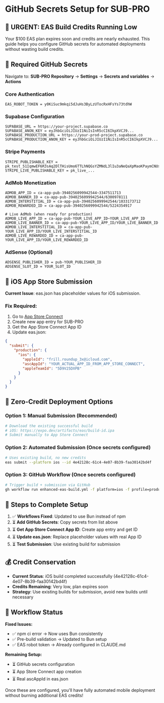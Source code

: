 # GitHub Secrets Setup for SUB-PRO

## 🚨 URGENT: EAS Build Credits Running Low

Your $100 EAS plan expires soon and credits are nearly exhausted. This guide helps you configure GitHub secrets for automated deployments without wasting build credits.

## 🔑 Required GitHub Secrets

Navigate to: **SUB-PRO Repository** → **Settings** → **Secrets and variables** → **Actions**

### Core Authentication
```
EAS_ROBOT_TOKEN = y0KiSuc9mkqi5dJuHs3ByLzUTocRxHFsYs73tdhW
```

### Supabase Configuration  
```
SUPABASE_URL = https://your-project.supabase.co
SUPABASE_ANON_KEY = eyJhbGciOiJIUzI1NiIsInR5cCI6IkpXVCJ9...
SUPABASE_PRODUCTION_URL = https://your-prod-project.supabase.co
SUPABASE_PRODUCTION_ANON_KEY = eyJhbGciOiJIUzI1NiIsInR5cCI6IkpXVCJ9...
```

### Stripe Payments
```
STRIPE_PUBLISHABLE_KEY = pk_test_51IqmwEF6R3sAq2DlTHisUmo6TTLhNQGsYZMNdL3lIu3aNeQaXpMaoKPaymCNUsCtKFgYZGr7VZoKPiZYLmZxqTLQ00aNlRTSLp
STRIPE_LIVE_PUBLISHABLE_KEY = pk_live_...
```

### AdMob Monetization
```
ADMOB_APP_ID = ca-app-pub-3940256099942544~3347511713
ADMOB_BANNER_ID = ca-app-pub-3940256099942544/6300978111
ADMOB_INTERSTITIAL_ID = ca-app-pub-3940256099942544/1033173712
ADMOB_REWARDED_ID = ca-app-pub-3940256099942544/5224354917

# Live AdMob (when ready for production)
ADMOB_LIVE_APP_ID = ca-app-pub-YOUR_LIVE_APP_ID~YOUR_LIVE_APP_ID
ADMOB_LIVE_BANNER_ID = ca-app-pub-YOUR_LIVE_APP_ID/YOUR_LIVE_BANNER_ID
ADMOB_LIVE_INTERSTITIAL_ID = ca-app-pub-YOUR_LIVE_APP_ID/YOUR_LIVE_INTERSTITIAL_ID
ADMOB_LIVE_REWARDED_ID = ca-app-pub-YOUR_LIVE_APP_ID/YOUR_LIVE_REWARDED_ID
```

### AdSense (Optional)
```
ADSENSE_PUBLISHER_ID = pub-YOUR_PUBLISHER_ID
ADSENSE_SLOT_ID = YOUR_SLOT_ID
```

## 🍎 iOS App Store Submission

**Current Issue**: eas.json has placeholder values for iOS submission.

### Fix Required:
1. Go to [App Store Connect](https://appstoreconnect.apple.com)
2. Create new app entry for SUB-PRO
3. Get the App Store Connect App ID
4. Update eas.json:

```json
{
  "submit": {
    "production": {
      "ios": {
        "appleId": "frill.roundup_3x@icloud.com",
        "ascAppId": "YOUR_ACTUAL_APP_ID_FROM_APP_STORE_CONNECT",
        "appleTeamId": "5D9V25DXPB"
      }
    }
  }
}
```

## 🚀 Zero-Credit Deployment Options

### Option 1: Manual Submission (Recommended)
```bash
# Download the existing successful build
# iOS: https://expo.dev/artifacts/eas/build-id.ipa
# Submit manually to App Store Connect
```

### Option 2: Automated Submission (Once secrets configured)
```bash
# Uses existing build, no new credits
eas submit --platform ios --id 4e42128c-61c4-4e07-8b39-faa30142bd4f
```

### Option 3: GitHub Workflow (Once secrets configured)
```bash
# Trigger build + submission via GitHub
gh workflow run enhanced-eas-build.yml -f platform=ios -f profile=production
```

## 📝 Steps to Complete Setup

1. ✅ **Workflows Fixed**: Updated to use Bun instead of npm
2. ⏳ **Add GitHub Secrets**: Copy secrets from list above
3. ⏳ **Get App Store Connect App ID**: Create app entry and get ID
4. ⏳ **Update eas.json**: Replace placeholder values with real App ID
5. ⏳ **Test Submission**: Use existing build for submission

## 💰 Credit Conservation

- **Current Status**: iOS build completed successfully (4e42128c-61c4-4e07-8b39-faa30142bd4f)
- **Credits Remaining**: Very low, plan expires soon
- **Strategy**: Use existing builds for submission, avoid new builds until necessary

## 🔧 Workflow Status

**Fixed Issues:**
- ✅ npm ci error → Now uses Bun consistently
- ✅ Pre-build validation → Updated to Bun setup
- ✅ EAS robot token → Already configured in CLAUDE.md

**Remaining Setup:**
- ⏳ GitHub secrets configuration
- ⏳ App Store Connect app creation
- ⏳ Real ascAppId in eas.json

Once these are configured, you'll have fully automated mobile deployment without burning additional EAS credits!